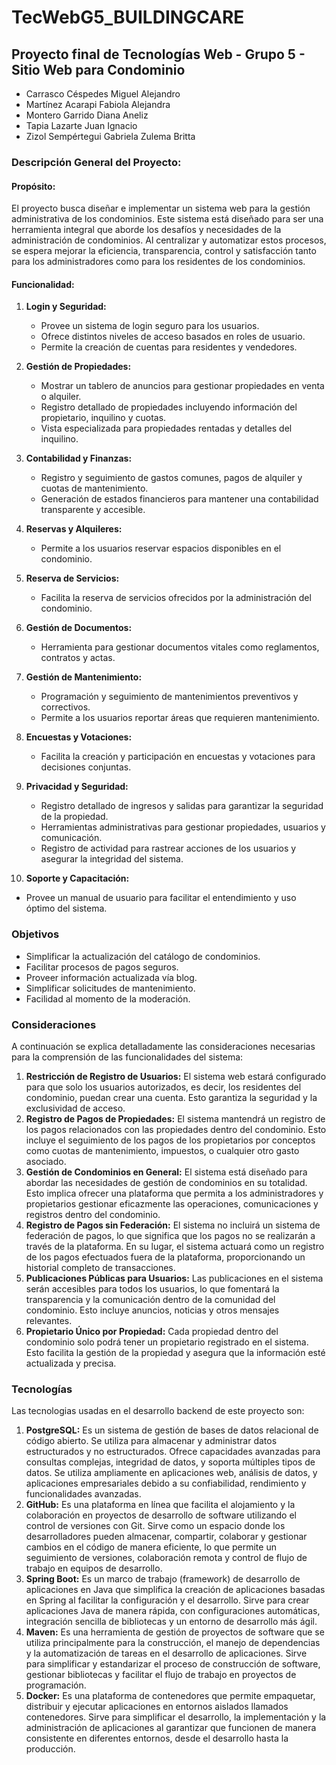 # TecWebG5_BUILDINGCARE

## Proyecto final de Tecnologías Web - Grupo 5 - Sitio Web para Condominio

- Carrasco Céspedes Miguel Alejandro
- Martínez Acarapi Fabiola Alejandra
- Montero Garrido Diana Aneliz
- Tapia Lazarte Juan Ignacio
- Zizol Sempértegui Gabriela Zulema Britta

### Descripción General del Proyecto:

#### Propósito:
El proyecto busca diseñar e implementar un sistema web para la gestión administrativa de los condominios. Este sistema está diseñado para ser una herramienta integral que aborde los desafíos y necesidades de la administración de condominios. Al centralizar y automatizar estos procesos, se espera mejorar la eficiencia, transparencia, control y satisfacción tanto para los administradores como para los residentes de los condominios.

#### Funcionalidad:

1. **Login y Seguridad:**
   - Provee un sistema de login seguro para los usuarios.
   - Ofrece distintos niveles de acceso basados en roles de usuario.
   - Permite la creación de cuentas para residentes y vendedores.

2. **Gestión de Propiedades:**
   - Mostrar un tablero de anuncios para gestionar propiedades en venta o alquiler.
   - Registro detallado de propiedades incluyendo información del propietario, inquilino y cuotas.
   - Vista especializada para propiedades rentadas y detalles del inquilino.

3. **Contabilidad y Finanzas:**
   - Registro y seguimiento de gastos comunes, pagos de alquiler y cuotas de mantenimiento.
   - Generación de estados financieros para mantener una contabilidad transparente y accesible.

4. **Reservas y Alquileres:**
   - Permite a los usuarios reservar espacios disponibles en el condominio.

5. **Reserva de Servicios:**
   - Facilita la reserva de servicios ofrecidos por la administración del condominio.

6. **Gestión de Documentos:**
   - Herramienta para gestionar documentos vitales como reglamentos, contratos y actas.

7. **Gestión de Mantenimiento:**
   - Programación y seguimiento de mantenimientos preventivos y correctivos.
   - Permite a los usuarios reportar áreas que requieren mantenimiento.

8. **Encuestas y Votaciones:**
   - Facilita la creación y participación en encuestas y votaciones para decisiones conjuntas.

9. **Privacidad y Seguridad:**
   - Registro detallado de ingresos y salidas para garantizar la seguridad de la propiedad.
   - Herramientas administrativas para gestionar propiedades, usuarios y comunicación.
   - Registro de actividad para rastrear acciones de los usuarios y asegurar la integridad del sistema.

10. **Soporte y Capacitación:**
   - Provee un manual de usuario para facilitar el entendimiento y uso óptimo del sistema.
     

### Objetivos

- Simplificar la actualización del catálogo de condominios.
- Facilitar procesos de pagos seguros.
- Proveer información actualizada vía blog.
- Simplificar solicitudes de mantenimiento.
- Facilidad al momento de la moderación.

### Consideraciones

A continuación se explica detalladamente las consideraciones necesarias para la comprensión de las funcionalidades del sistema:

1. **Restricción de Registro de Usuarios:** El sistema web estará configurado para que solo los usuarios autorizados, es decir, los residentes del condominio, puedan crear una cuenta. Esto garantiza la seguridad y la exclusividad de acceso.
2. **Registro de Pagos de Propiedades:** El sistema mantendrá un registro de los pagos relacionados con las propiedades dentro del condominio. Esto incluye el seguimiento de los pagos de los propietarios por conceptos como cuotas de mantenimiento, impuestos, o cualquier otro gasto asociado.
3. **Gestión de Condominios en General:** El sistema está diseñado para abordar las necesidades de gestión de condominios en su totalidad. Esto implica ofrecer una plataforma que permita a los administradores y propietarios gestionar eficazmente las operaciones, comunicaciones y registros dentro del condominio.
4. **Registro de Pagos sin Federación:** El sistema no incluirá un sistema de federación de pagos, lo que significa que los pagos no se realizarán a través de la plataforma. En su lugar, el sistema actuará como un registro de los pagos efectuados fuera de la plataforma, proporcionando un historial completo de transacciones.
5. **Publicaciones Públicas para Usuarios:** Las publicaciones en el sistema serán accesibles para todos los usuarios, lo que fomentará la transparencia y la comunicación dentro de la comunidad del condominio. Esto incluye anuncios, noticias y otros mensajes relevantes.
6. **Propietario Único por Propiedad:** Cada propiedad dentro del condominio solo podrá tener un propietario registrado en el sistema. Esto facilita la gestión de la propiedad y asegura que la información esté actualizada y precisa.


### Tecnologías

Las tecnologias usadas en el desarrollo backend de este proyecto son:

1. **PostgreSQL:** Es un sistema de gestión de bases de datos relacional de código abierto. Se utiliza para almacenar y administrar datos estructurados y no estructurados. Ofrece capacidades avanzadas para consultas complejas, integridad de datos, y soporta múltiples tipos de datos. Se utiliza ampliamente en aplicaciones web, análisis de datos, y aplicaciones empresariales debido a su confiabilidad, rendimiento y funcionalidades avanzadas.
2. **GitHub:** Es una plataforma en línea que facilita el alojamiento y la colaboración en proyectos de desarrollo de software utilizando el control de versiones con Git. Sirve como un espacio donde los desarrolladores pueden almacenar, compartir, colaborar y gestionar cambios en el código de manera eficiente, lo que permite un seguimiento de versiones, colaboración remota y control de flujo de trabajo en equipos de desarrollo.
3.  **Spring Boot:** Es un marco de trabajo (framework) de desarrollo de aplicaciones en Java que simplifica la creación de aplicaciones basadas en Spring al facilitar la configuración y el desarrollo. Sirve para crear aplicaciones Java de manera rápida, con configuraciones automáticas, integración sencilla de bibliotecas y un entorno de desarrollo más ágil.
4.  **Maven:** Es una herramienta de gestión de proyectos de software que se utiliza principalmente para la construcción, el manejo de dependencias y la automatización de tareas en el desarrollo de aplicaciones. Sirve para simplificar y estandarizar el proceso de construcción de software, gestionar bibliotecas y facilitar el flujo de trabajo en proyectos de programación.
5.  **Docker:** Es una plataforma de contenedores que permite empaquetar, distribuir y ejecutar aplicaciones en entornos aislados llamados contenedores. Sirve para simplificar el desarrollo, la implementación y la administración de aplicaciones al garantizar que funcionen de manera consistente en diferentes entornos, desde el desarrollo hasta la producción.
